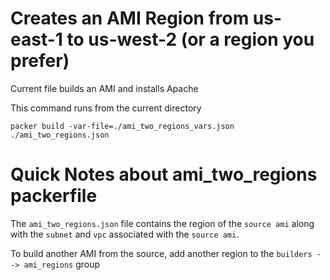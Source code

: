 # Creates an AMI Region from us-east-1 to us-west-2 (or a region you prefer)

Current file builds an AMI and installs Apache

This command runs from the current directory

```
packer build -var-file=./ami_two_regions_vars.json ./ami_two_regions.json
```

# Quick Notes about ami_two_regions packerfile

The `ami_two_regions.json` file contains the region of the `source ami` along with the `subnet` and `vpc` associated with the `source ami`.

To build another AMI from the source, add another region to the `builders --> ami_regions` group 
